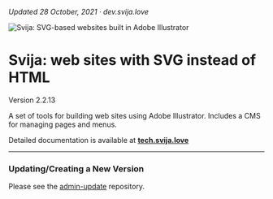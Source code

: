 [logo]: http://files.svija.love/github/readme-logo.png "Svija: SVG-based websites built in Adobe Illustrator"

*Updated 28 October, 2021 · dev.svija.love*

![Svija: SVG-based websites built in Adobe Illustrator][logo]

# Svija: web sites with SVG instead of HTML

Version 2.2.13

A set of tools for building web sites using Adobe Illustrator.
Includes a CMS for managing pages and menus.

Detailed documentation is available at **[tech.svija.love][1]**

---
### Updating/Creating a New Version

Please see the [admin-update][2] repository.

[1]: https://tech.svija.love "Visit the documentation site"
[2]: https://github.com/svijalove/admin-update
